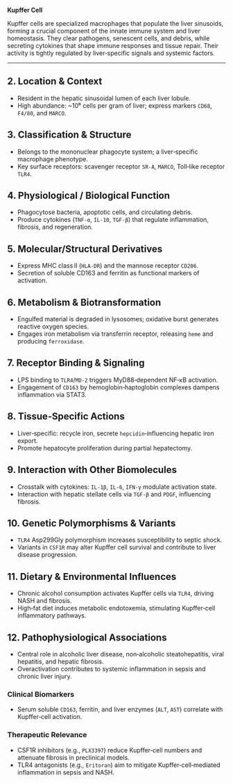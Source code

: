 **Kupffer Cell**

Kupffer cells are specialized macrophages that populate the liver sinusoids, forming a crucial component of the innate immune system and liver homeostasis. They clear pathogens, senescent cells, and debris, while secreting cytokines that shape immune responses and tissue repair. Their activity is tightly regulated by liver‑specific signals and systemic factors.

---

## 2. Location & Context
- Resident in the hepatic sinusoidal lumen of each liver lobule.  
- High abundance: ~10⁶ cells per gram of liver; express markers `CD68`, `F4/80`, and `MARCO`.  

## 3. Classification & Structure
- Belongs to the mononuclear phagocyte system; a liver‑specific macrophage phenotype.  
- Key surface receptors: scavenger receptor `SR‑A`, `MARCO`, Toll‑like receptor `TLR4`.  

## 4. Physiological / Biological Function
- Phagocytose bacteria, apoptotic cells, and circulating debris.  
- Produce cytokines (`TNF‑α`, `IL‑10`, `TGF‑β`) that regulate inflammation, fibrosis, and regeneration.  

## 5. Molecular/Structural Derivatives
- Express MHC class II (`HLA‑DR`) and the mannose receptor `CD206`.  
- Secretion of soluble CD163 and ferritin as functional markers of activation.  

## 6. Metabolism & Biotransformation
- Engulfed material is degraded in lysosomes; oxidative burst generates reactive oxygen species.  
- Engages iron metabolism via transferrin receptor, releasing `heme` and producing `ferroxidase`.  

## 7. Receptor Binding & Signaling
- LPS binding to `TLR4`/`MD‑2` triggers MyD88‑dependent NF‑κB activation.  
- Engagement of `CD163` by hemoglobin‑haptoglobin complexes dampens inflammation via STAT3.  

## 8. Tissue‑Specific Actions
- Liver‑specific: recycle iron, secrete `hepcidin`‑influencing hepatic iron export.  
- Promote hepatocyte proliferation during partial hepatectomy.  

## 9. Interaction with Other Biomolecules
- Crosstalk with cytokines: `IL‑1β`, `IL‑6`, `IFN‑γ` modulate activation state.  
- Interaction with hepatic stellate cells via `TGF‑β` and `PDGF`, influencing fibrosis.  

## 10. Genetic Polymorphisms & Variants
- `TLR4` Asp299Gly polymorphism increases susceptibility to septic shock.  
- Variants in `CSF1R` may alter Kupffer cell survival and contribute to liver disease progression.  

## 11. Dietary & Environmental Influences
- Chronic alcohol consumption activates Kupffer cells via `TLR4`, driving NASH and fibrosis.  
- High‑fat diet induces metabolic endotoxemia, stimulating Kupffer‑cell inflammatory pathways.  

## 12. Pathophysiological Associations
- Central role in alcoholic liver disease, non‑alcoholic steatohepatitis, viral hepatitis, and hepatic fibrosis.  
- Overactivation contributes to systemic inflammation in sepsis and chronic liver injury.  

### Clinical Biomarkers
- Serum soluble `CD163`, ferritin, and liver enzymes (`ALT`, `AST`) correlate with Kupffer‑cell activation.  

### Therapeutic Relevance
- CSF1R inhibitors (e.g., `PLX3397`) reduce Kupffer‑cell numbers and attenuate fibrosis in preclinical models.  
- TLR4 antagonists (e.g., `Eritoran`) aim to mitigate Kupffer‑cell‑mediated inflammation in sepsis and NASH.